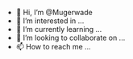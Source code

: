 - 👋 Hi, I’m @Mugerwade
- 👀 I’m interested in ...
- 🌱 I’m currently learning ...
- 💞️ I’m looking to collaborate on ...
- 📫 How to reach me ...

<!---
Mugerwade/Mugerwade is a ✨ special ✨ repository because its `README.md` (this file) appears on your GitHub profile.
You can click the Preview link to take a look at your changes.
--->
